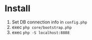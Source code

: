# Install

1. Set DB connection info in `config.php`
2. exec `php core/bootstrap.php`
3. exec `php -S localhost:8888`
